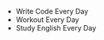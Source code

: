 - Write Code Every Day
- Workout Every Day 
- Study English Every Day 

<!---
tec-tack/tec-tack is a ✨ special ✨ repository because its `README.md` (this file) appears on your GitHub profile.
You can click the Preview link to take a look at your changes.
--->

